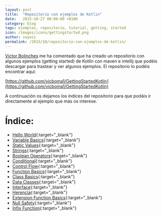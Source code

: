 ```yaml
---
layout: post
title:  "Repositorio con ejemplos de Kotlin"
date:   2015-10-27 00:00:00 +0100
category: blog
tags: ejemplos, repositorio, tutorial, getting, started
icon: /images/icons/gettingstarted.png
author: soywiz
permalink: /2015/10/repositorio-con-ejemplos-de-kotlin/
---
```


[Victor Bolinches](https://github.com/vicboma1) me ha comentado que ha creado un repositorio con
algunos ejemplos (getting started) de Kotlin con maven e intellij que podéis descargar para
trastear y ver algunos ejemplos. El repositorio lo podéis encontrar aquí:

[https://github.com/vicboma1/GettingStartedKotlin](https://github.com/vicboma1/GettingStartedKotlin)

A continuación os dejamos los índices del repositorio para que podáis ir directamente al ejemplo
que más os interese.


# Índice:
* [Hello World](https://github.com/vicboma1/GettingStartedKotlin#hello-world){:target="_blank"}
* [Variable Basics](https://github.com/vicboma1/GettingStartedKotlin#variable-basics){:target="_blank"}
* [Static Values](https://github.com/vicboma1/GettingStartedKotlin#static-values){:target="_blank"}
* [Strings](https://github.com/vicboma1/GettingStartedKotlin#strings){:target="_blank"}
* [Boolean Operators](https://github.com/vicboma1/GettingStartedKotlin#boolean-operators){:target="_blank"}
* [Conditional](https://github.com/vicboma1/GettingStartedKotlin#conditional){:target="_blank"}
* [Control Flow](https://github.com/vicboma1/GettingStartedKotlin#control-flow){:target="_blank"}
* [Function Basics](https://github.com/vicboma1/GettingStartedKotlin#function-basics){:target="_blank"}
* [Class Basics](https://github.com/vicboma1/GettingStartedKotlin#class-basics){:target="_blank"}
* [Data Classes](https://github.com/vicboma1/GettingStartedKotlin#data-classes){:target="_blank"}
* [Interface](https://github.com/vicboma1/GettingStartedKotlin#interface){:target="_blank"}
* [Herencia](https://github.com/vicboma1/GettingStartedKotlin#herencia){:target="_blank"}
* [Extension Function Basics](https://github.com/vicboma1/GettingStartedKotlin#extension-function-basics){:target="_blank"}
* [Null Safety](https://github.com/vicboma1/GettingStartedKotlin#null-safety){:target="_blank"}
* [Infix Function](https://github.com/vicboma1/GettingStartedKotlin#infix-function){:target="_blank"}
